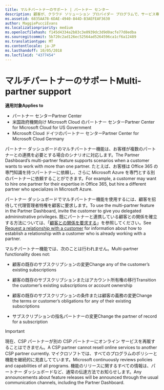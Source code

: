 ```yaml
---
title: マルチパートナーのサポート | パートナー センター
description: 顧客が、クラウド ソリューション プロバイダー プログラムで、サービス専門分野の異なる複数のパートナーとの連携を求める場合があります。
ms.assetid: 6835AA78-6DAE-4940-844D-B3AEFEAF3630
author: MaggiePucciEvans
ms.localizationpriority: medium
ms.openlocfilehash: f145d4334a2b83c3e0939dc3d9d0acfe77d8edba
ms.sourcegitcommit: 5b720c2ad126ec52564ad5264596ca1cf6a12489
ms.translationtype: MT
ms.contentlocale: ja-JP
ms.lasthandoff: 10/05/2018
ms.locfileid: "4377454"
---
```

# <a name="multi-partner-support"></a><span data-ttu-id="e4624-103">マルチパートナーのサポート</span><span class="sxs-lookup"><span data-stu-id="e4624-103">Multi-partner support</span></span>

**<span data-ttu-id="e4624-104">適用対象</span><span class="sxs-lookup"><span data-stu-id="e4624-104">Applies to</span></span>**

-  <span data-ttu-id="e4624-105">パートナー センター</span><span class="sxs-lookup"><span data-stu-id="e4624-105">Partner Center</span></span>
-  <span data-ttu-id="e4624-106">米国政府機関向け Microsoft Cloud のパートナー センター</span><span class="sxs-lookup"><span data-stu-id="e4624-106">Partner Center for Microsoft Cloud for US Government</span></span>
-  <span data-ttu-id="e4624-107">Microsoft Cloud ドイツのパートナー センター</span><span class="sxs-lookup"><span data-stu-id="e4624-107">Partner Center for Microsoft Cloud Germany</span></span>

<span data-ttu-id="e4624-108">パートナー ダッシュボードのマルチパートナー機能は、お客様が複数のパートナーとの連携を必要とする場合のシナリオに対応します。</span><span class="sxs-lookup"><span data-stu-id="e4624-108">The Partner Dashboard’s multi-partner feature supports scenarios when a customer wants to work with more than one partner.</span></span> <span data-ttu-id="e4624-109">たとえば、お客様は Office 365 の専門知識を持つパートナーに依頼し、さらに Microsoft Azure を専門とする別のパートナーに依頼することができます。</span><span class="sxs-lookup"><span data-stu-id="e4624-109">For example, a customer may want to hire one partner for their expertise in Office 365, but hire a different partner who specializes in Microsoft Azure.</span></span>

<span data-ttu-id="e4624-110">パートナー ダッシュボードでマルチパートナー機能を使用するには、顧客を招待して代理管理者特権を顧客に要求します。</span><span class="sxs-lookup"><span data-stu-id="e4624-110">To use the multi-partner feature in the Partner Dashboard, invite the customer to give you delegated admininstrative privileges.</span></span> <span data-ttu-id="e4624-111">既にパートナーと連携している顧客との関係を確立する方法については、「[顧客との関係を要求する](request-a-relationship-with-a-customer.md)」を参照してください。</span><span class="sxs-lookup"><span data-stu-id="e4624-111">See [Request a relationship with a customer](request-a-relationship-with-a-customer.md) for information about how to establish a relationship with a customer who is already working with a partner.</span></span>

<span data-ttu-id="e4624-112">マルチパートナー機能では、次のことは行われません。</span><span class="sxs-lookup"><span data-stu-id="e4624-112">Multi-partner functionality does not:</span></span>

-   <span data-ttu-id="e4624-113">顧客の既存のサブスクリプションの変更</span><span class="sxs-lookup"><span data-stu-id="e4624-113">Change any of the customer’s existing subscriptions</span></span>

-   <span data-ttu-id="e4624-114">顧客の既存のサブスクリプションまたはアカウント所有権の移行</span><span class="sxs-lookup"><span data-stu-id="e4624-114">Transition the customer’s existing subscriptions or account ownership</span></span>

-   <span data-ttu-id="e4624-115">顧客の既存のサブスクリプションの条件または顧客の義務の変更</span><span class="sxs-lookup"><span data-stu-id="e4624-115">Change the terms or customer’s obligations for any of their existing subscriptions</span></span>

-   <span data-ttu-id="e4624-116">サブスクリプションの指名パートナーの変更</span><span class="sxs-lookup"><span data-stu-id="e4624-116">Change the partner of record for a subscription</span></span>

> [!IMPORTANT]  
> <span data-ttu-id="e4624-117">現在、CSP パートナーが別の CSP パートナーにオンライン サービスを再販することはできません。</span><span class="sxs-lookup"><span data-stu-id="e4624-117">A CSP partner cannot resell online services to another CSP partner currently.</span></span> <span data-ttu-id="e4624-118">マイクロソフトでは、すべてのプログラムのポリシーと機能を継続的に見直してています。</span><span class="sxs-lookup"><span data-stu-id="e4624-118">Microsoft continuously reviews policies and capabilities of all programs.</span></span> <span data-ttu-id="e4624-119">機能のリリースに関するすべての情報は、パートナー ダッシュボードなど、通常の伝達方法でお知らせします。</span><span class="sxs-lookup"><span data-stu-id="e4624-119">Any announcements about feature releases will be announced through the usual communication channels, including the Partner Dashboard.</span></span>  

 






